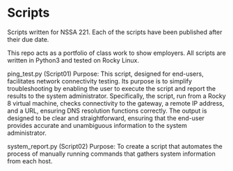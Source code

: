 # Scripts

Scripts written for NSSA 221. Each of the scripts have been published after their due date. 

This repo acts as a portfolio of class work to show employers. All scripts are written in Python3 and tested on Rocky Linux.


ping_test.py (Script01)
  Purpose: This script, designed for end-users, facilitates network connectivity testing. Its purpose is to simplify troubleshooting by enabling the user to execute the script and report the results to the system administrator. Specifically, the script, run from a Rocky 8 virtual machine, checks connectivity to the gateway, a remote IP address, and a URL, ensuring DNS resolution functions correctly. The output is designed to be clear and straightforward, ensuring that the end-user provides accurate and unambiguous information to the system administrator.

  system_report.py (Script02)
    Purpose: To create a script that automates the process of manually running commands that gathers system information from each host. 
